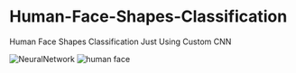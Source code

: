 # Human-Face-Shapes-Classification
Human Face Shapes Classification Just Using Custom CNN 

![NeuralNetwork](https://www.nikonsmallworld.com/images/photos/2020/_photo800/No9-JasonKirk_2Neurons.jpg)
![human face]([https://github.com/alirzx/Human-Face-Shapes-Classification/blob/main/img.jpg](https://github.com/alirzx/Human-Face-Shapes-Classification/blob/main/photo_6030725518216774984_y.jpg))
